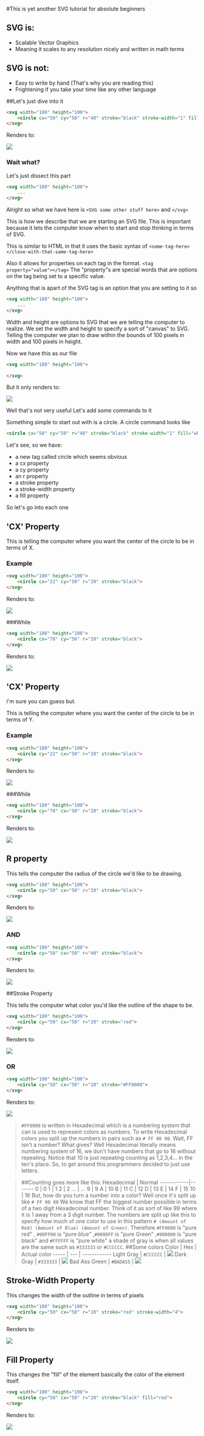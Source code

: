 #This is yet another SVG tutorial for absolute beginners

## SVG is:
 - Scalable Vector Graphics
  - Meaning it scales to any resolution nicely and written in math terms

## SVG is not:
 - Easy to write by hand (That's why you are reading this)
 - Frightening if you take your time like any other language

##Let's just dive into it
```HTML
<svg width="100" height="100">
    <circle cx="50" cy="50" r="40" stroke="black" stroke-width="1" fill="white" />
</svg>
```
Renders to:

![](1.png)
### Wait what?
Let's just dissect this part
```HTML
<svg width="100" height="100">
    ...
</svg>
```
Alright so what we have here is ``<SVG some other stuff here>`` and ``</svg>`` 

This is how we describe that we are starting an SVG file. This is important because it lets the computer know when to start and stop thinking in terms of SVG.

This is similar to HTML in that it uses the basic syntax of ``<some-tag-here></close-with-that-same-tag-here>``

Also it allows for properties on each tag in the format. ``<tag property="value"></tag>`` The "property"s are special words that are options on the tag being set to a specific value.

Anything that is apart of the SVG tag is an option that you are setting to it so
```HTML
<svg width="100" height="100">
    ...
</svg>
```
Width and height are options to SVG that we are telling the computer to realize. We set the width and height to specify a sort of "canvas" to SVG. Telling the computer we plan to draw within the bounds of 100 pixels in width and 100 pixels in height.

Now we have this as our file
```HTML
<svg width="100" height="100">
    
</svg>
```
But it only renders to:

![](Screenshot_1.png)

Well that's not very useful Let's add some commands to it

Something simple to start out with is a circle. A circle command looks like
```HTML
<circle cx="50" cy="50" r="40" stroke="black" stroke-width="1" fill="white" />
```
Let's see, so we have:
 - a new tag called circle which seems obvious
 - a cx property
 - a cy property
 - an r property
 - a stroke property
 - a stroke-width property
 - a fill property

So let's go into each one
## 'CX' Property
This is telling the computer where you want the center of the circle to be in terms of X.
### Example
```HTML
<svg width="100" height="100">
    <circle cx="22" cy="50" r="20" stroke="black">
</svg>
```
Renders to:

![](Screenshot_2.png)

###While

```HTML
<svg width="100" height="100">
    <circle cx="78" cy="50" r="20" stroke="black">
</svg>
```
Renders to:

![](Screenshot_3.png)

## 'CX' Property
I'm sure you can guess but.

This is telling the computer where you want the center of the circle to be in terms of Y.
### Example
```HTML
<svg width="100" height="100">
    <circle cy="22" cx="50" r="20" stroke="black">
</svg>
```
Renders to:

![](Screenshot_4.png)

###While

```HTML
<svg width="100" height="100">
    <circle cy="78" cx="50" r="20" stroke="black">
</svg>
```
Renders to:

![](Screenshot_5.png)

## R property

This tells the computer the radius of the circle we'd like to be drawing.

```HTML
<svg width="100" height="100">
    <circle cy="50" cx="50" r="20" stroke="black">
</svg>
```
Renders to:

![](Screenshot_6.png)


### AND
```HTML
<svg width="100" height="100">
    <circle cy="50" cx="50" r="40" stroke="black">
</svg>
```
Renders to:

![](Screenshot_7.png)

##Stroke Property

This tells the computer what color you'd like the outline of the shape to be.
```HTML
<svg width="100" height="100">
    <circle cy="50" cx="50" r="20" stroke="red">
</svg>
```
Renders to:

![](Screenshot_8.png)

### OR
```HTML
<svg width="100" height="100">
    <circle cy="50" cx="50" r="20" stroke="#FF0000">
</svg>
```
Renders to:

![](Screenshot_9.png)

> ``#FF0000`` is written in Hexadecimal which is a numbering system that can is used to represent colors as numbers. To write Hexadecimal colors you split up the numbers in pairs such as
``# FF 00 00``. Wait, FF isn't a number? What gives? Well Hexadecimal literally means numbering system of 16, we don't have numbers that go to 16 without repeating. Notice that 10 is just repeating counting as 1,2,3,4... in the ten's place. So, to get around this programmers decided to just use letters. 

>##Counting goes more like this:
 Hexadecimal | Normal
 ------------|-------
0 | 0
1 | 1
2 | 2
... | ...
9 | 9
A | 10
B | 11
C | 12
D | 13
E | 14
F | 15
10 | 16
> But, how do you turn a number into a color? Well once it's split up like ``# FF 00 00`` We know that FF the biggest number possible in terms of a two digit Hexadecimal number. Think of it as sort of like 99 where it is 1 away from a 3 digit number. The numbers are split up like this to specify how much of one color to use in this pattern ``# (Amount of Red) (Amount of Blue) (Amount of Green)``. Therefore ``#FF0000`` is "pure red" , ``#00FF00`` is "pure blue" ,``#0000FF`` is "pure Green" ,``#000000`` is "pure black" and ``#FFFFFF`` is "pure white" a shade of gray is when all values are the same such as ``#333333`` or ``#CCCCCC``.
>##Some colors
Color | Hex | Actual color
----- | --- | ------------
Light Gray | ``#CCCCCC`` | ![](Screenshot_10.png)
Dark Gray | ``#333333`` | ![](Screenshot_11.png)
Bad Ass Green | ``#BADA55`` | ![](Screenshot_12.png)
 
## Stroke-Width Property
This changes the width of the outline in terms of pixels 
```HTML
<svg width="100" height="100">
    <circle cy="50" cx="50" r="20" stroke="red" stroke-width="4">
</svg>
```
Renders to:

![](Screenshot_13.png)

## Fill Property
This changes the "fill" of the element basically the color of the element itself.
```HTML
<svg width="100" height="100">
    <circle cy="50" cx="50" r="20" stroke="black" fill="red">
</svg>
```
Renders to:

![](Screenshot_14.png)


